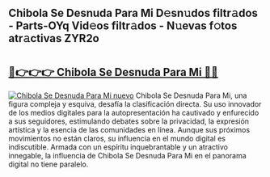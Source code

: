 ## Chibola Se Desnuda Para Mi D𝚎sn𝚞dos filtr𝚊dos - Parts-OYq Vid𝚎os filtr𝚊dos - N𝚞evas f𝚘tos atr𝚊ctivas ZYR2o

# <h2><a href="http://mbby7p.tromn.icu/?c=Chibola+Se+Desnuda+Para+Mi">🔗👉👉👉 Chibola Se Desnuda Para Mi 🔗🔗</a></h2>

[![Chibola Se Desnuda Para Mi nuevo](https://i.imgur.com/pEAQMta.gif)](http://mbby7p.tromn.icu/?c=Chibola+Se+Desnuda+Para+Mi)
Chibola Se Desnuda Para Mi, una figura compleja y esquiva, desafía la clasificación directa. Su uso innovador de los medios digitales para la autopresentación ha cautivado y enfurecido a sus seguidores, estimulando debates sobre la privacidad, la expresión artística y la esencia de las comunidades en línea. Aunque sus próximos movimientos no están claros, su influencia en el mundo digital es indiscutible. Armada con un espíritu inquebrantable y un atractivo innegable, la influencia de Chibola Se Desnuda Para Mi en el panorama digital no tiene paralelo.
